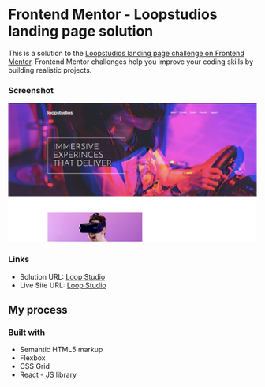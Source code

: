 # Frontend Mentor - Loopstudios landing page solution

This is a solution to the [Loopstudios landing page challenge on Frontend Mentor](https://www.frontendmentor.io/challenges/loopstudios-landing-page-N88J5Onjw). Frontend Mentor challenges help you improve your coding skills by building realistic projects. 


### Screenshot

![](./public/screenshot.png)



### Links

- Solution URL: [Loop Studio](https://github.com/solomontuangpu/loopstudios)
- Live Site URL: [Loop Studio](https://stloopstudio.netlify.app/)

## My process

### Built with

- Semantic HTML5 markup
- Flexbox
- CSS Grid
- [React](https://reactjs.org/) - JS library



